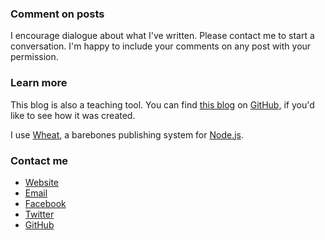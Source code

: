 ### Comment on posts

I encourage dialogue about what I've written. Please contact me to start a conversation. I'm happy to include your comments on any post with your permission.

### Learn more

This blog is also a teaching tool. You can find [this blog](https://github.com/louisrawlins/blog) on [GitHub,](https://github.com/) if you'd like to see how it was created.

I use [Wheat](https://github.com/creationix/wheat), a barebones publishing system for [Node.js](http://nodejs.org/).

### Contact me

* [Website](http://louisrawlins.com/)
* [Email](mailto:email@louisrawlins.com)
* [Facebook](http://facebook.com/louisrawlins)
* [Twitter](http://twitter.com/louisrawlins)
* [GitHub](http://github.com/louisrawlins)
